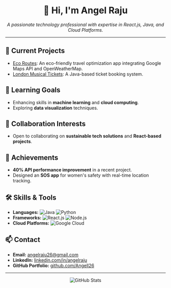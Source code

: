 <h1 align="center">👋 Hi, I'm Angel Raju</h1>
<p align="center">
  <em>A passionate technology professional with expertise in React.js, Java, and Cloud Platforms.</em>
</p>

---

## 🔭 Current Projects
- [Eco Routes](https://github.com/Angell26/EcoRoutes): An eco-friendly travel optimization app integrating Google Maps API and OpenWeatherMap.
- [London Musical Tickets](https://github.com/Angell26): A Java-based ticket booking system.

## 🌱 Learning Goals
- Enhancing skills in **machine learning** and **cloud computing**.
- Exploring **data visualization** techniques.

## 🤝 Collaboration Interests
- Open to collaborating on **sustainable tech solutions** and **React-based projects**.

## 🚀 Achievements
- **40% API performance improvement** in a recent project.
- Designed an **SOS app** for women's safety with real-time location tracking.

## 🛠 Skills & Tools
- **Languages:** ![Java](https://img.shields.io/badge/Java-%23ED8B00.svg?style=flat&logo=java&logoColor=white) ![Python](https://img.shields.io/badge/Python-%233776AB.svg?style=flat&logo=python&logoColor=white)
- **Frameworks:** ![React.js](https://img.shields.io/badge/React-%2320232a.svg?style=flat&logo=react&logoColor=%2361DAFB) ![Node.js](https://img.shields.io/badge/Node.js-%2343853D.svg?style=flat&logo=node.js&logoColor=white)
- **Cloud Platforms:** ![Google Cloud](https://img.shields.io/badge/Google_Cloud-%234285F4.svg?style=flat&logo=google-cloud&logoColor=white)

## 📫 Contact
- **Email:** [angelraju26@gmail.com](mailto:angelraju26@gmail.com)
- **LinkedIn:** [linkedin.com/in/angelraju](https://www.linkedin.com/in/angelraju)
- **GitHub Portfolio:** [github.com/Angell26](https://github.com/Angell26)

---

<p align="center">
  <img src="https://github-readme-stats.vercel.app/api?username=Angell26&show_icons=true&theme=radical" alt="GitHub Stats">
</p>


